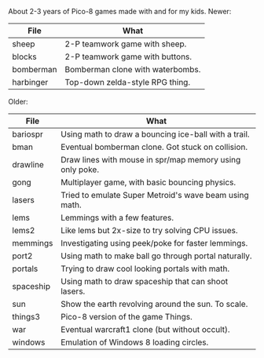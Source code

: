 About 2-3 years of Pico-8 games made with and for my kids.
Newer:

| File      | What                             |
| --------- | -------------------------------- |
| sheep     | 2-P teamwork game with sheep.    |
| blocks    | 2-P teamwork game with buttons.  |
| bomberman | Bomberman clone with waterbombs. |
| harbinger | Top-down zelda-style RPG thing.  |

Older:

| File      | What                                                     |
| --------- | -------------------------------------------------------- |
| bariospr  | Using math to draw a bouncing ice-ball with a trail.     |
| bman      | Eventual bomberman clone. Got stuck on collision.        |
| drawline  | Draw lines with mouse in spr/map memory using only poke. |
| gong      | Multiplayer game, with basic bouncing physics.           |
| lasers    | Tried to emulate Super Metroid's wave beam using math.   |
| lems      | Lemmings with a few features.                            |
| lems2     | Like lems but 2x-size to try solving CPU issues.         |
| memmings  | Investigating using peek/poke for faster lemmings.       |
| port2     | Using math to make ball go through portal naturally.     |
| portals   | Trying to draw cool looking portals with math.           |
| spaceship | Using math to draw spaceship that can shoot lasers.      |
| sun       | Show the earth revolving around the sun. To scale.       |
| things3   | Pico-8 version of the game Things.                       |
| war       | Eventual warcraft1 clone (but without occult).           |
| windows   | Emulation of Windows 8 loading circles.                  |
